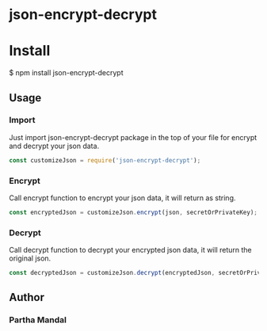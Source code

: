 # json-encrypt-decrypt

# Install

$ npm install json-encrypt-decrypt

## Usage

### Import

Just import json-encrypt-decrypt package in the top of your file for encrypt and decrypt your json data.

```js
const customizeJson = require('json-encrypt-decrypt');
```
### Encrypt

Call encrypt function to encrypt your json data, it will return as string.

```js
const encryptedJson = customizeJson.encrypt(json, secretOrPrivateKey);
```
### Decrypt

Call decrypt function to decrypt your encrypted json data, it will return the original json.

```js
const decryptedJson = customizeJson.decrypt(encryptedJson, secretOrPrivateKey);
```

## Author

### Partha Mandal
